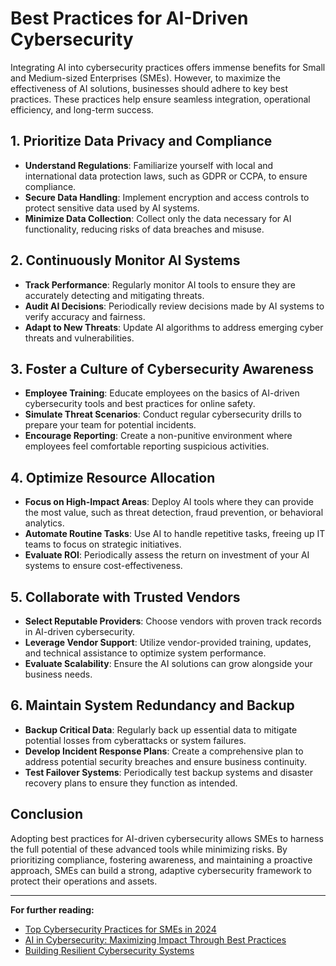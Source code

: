 # Best Practices for AI-Driven Cybersecurity

Integrating AI into cybersecurity practices offers immense benefits for Small and Medium-sized Enterprises (SMEs). However, to maximize the effectiveness of AI solutions, businesses should adhere to key best practices. These practices help ensure seamless integration, operational efficiency, and long-term success.

## 1. Prioritize Data Privacy and Compliance

- **Understand Regulations**: Familiarize yourself with local and international data protection laws, such as GDPR or CCPA, to ensure compliance.
- **Secure Data Handling**: Implement encryption and access controls to protect sensitive data used by AI systems.
- **Minimize Data Collection**: Collect only the data necessary for AI functionality, reducing risks of data breaches and misuse.

## 2. Continuously Monitor AI Systems

- **Track Performance**: Regularly monitor AI tools to ensure they are accurately detecting and mitigating threats.
- **Audit AI Decisions**: Periodically review decisions made by AI systems to verify accuracy and fairness.
- **Adapt to New Threats**: Update AI algorithms to address emerging cyber threats and vulnerabilities.

## 3. Foster a Culture of Cybersecurity Awareness

- **Employee Training**: Educate employees on the basics of AI-driven cybersecurity tools and best practices for online safety.
- **Simulate Threat Scenarios**: Conduct regular cybersecurity drills to prepare your team for potential incidents.
- **Encourage Reporting**: Create a non-punitive environment where employees feel comfortable reporting suspicious activities.

## 4. Optimize Resource Allocation

- **Focus on High-Impact Areas**: Deploy AI tools where they can provide the most value, such as threat detection, fraud prevention, or behavioral analytics.
- **Automate Routine Tasks**: Use AI to handle repetitive tasks, freeing up IT teams to focus on strategic initiatives.
- **Evaluate ROI**: Periodically assess the return on investment of your AI systems to ensure cost-effectiveness.

## 5. Collaborate with Trusted Vendors

- **Select Reputable Providers**: Choose vendors with proven track records in AI-driven cybersecurity.
- **Leverage Vendor Support**: Utilize vendor-provided training, updates, and technical assistance to optimize system performance.
- **Evaluate Scalability**: Ensure the AI solutions can grow alongside your business needs.

## 6. Maintain System Redundancy and Backup

- **Backup Critical Data**: Regularly back up essential data to mitigate potential losses from cyberattacks or system failures.
- **Develop Incident Response Plans**: Create a comprehensive plan to address potential security breaches and ensure business continuity.
- **Test Failover Systems**: Periodically test backup systems and disaster recovery plans to ensure they function as intended.

## Conclusion

Adopting best practices for AI-driven cybersecurity allows SMEs to harness the full potential of these advanced tools while minimizing risks. By prioritizing compliance, fostering awareness, and maintaining a proactive approach, SMEs can build a strong, adaptive cybersecurity framework to protect their operations and assets.

---

**For further reading:**

- [Top Cybersecurity Practices for SMEs in 2024](https://www.cybersecuritymagazine.com/top-practices-for-smes/)
- [AI in Cybersecurity: Maximizing Impact Through Best Practices](https://www.securityweek.com/ai-cybersecurity-best-practices/)
- [Building Resilient Cybersecurity Systems](https://www.techrepublic.com/article/building-resilient-sme-cybersecurity-systems/)
